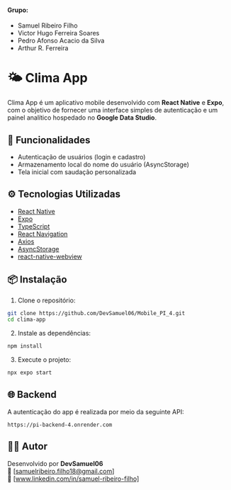 #### Grupo:

<ul>
  <li>Samuel Ribeiro Filho</li>
  <li>Victor Hugo Ferreira Soares</li>
  <li>Pedro Afonso Acacio da Silva</li>
  <li>Arthur R. Ferreira</li> 
</ul>


# 🌤️ Clima App

Clima App é um aplicativo mobile desenvolvido com **React Native** e **Expo**, com o objetivo de fornecer uma interface simples de autenticação e um painel analítico hospedado no **Google Data Studio**.

## 🧩 Funcionalidades

- Autenticação de usuários (login e cadastro)
- Armazenamento local do nome do usuário (AsyncStorage)
- Tela inicial com saudação personalizada

## ⚙️ Tecnologias Utilizadas

- [React Native](https://reactnative.dev/)
- [Expo](https://expo.dev/)
- [TypeScript](https://www.typescriptlang.org/)
- [React Navigation](https://reactnavigation.org/)
- [Axios](https://axios-http.com/)
- [AsyncStorage](https://react-native-async-storage.github.io/async-storage/)
- [react-native-webview](https://github.com/react-native-webview/react-native-webview)

## 📦 Instalação

1. Clone o repositório:
```bash
git clone https://github.com/DevSamuel06/Mobile_PI_4.git
cd clima-app
```

2. Instale as dependências:
```bash
npm install
```

3. Execute o projeto:
```bash
npx expo start
```

## 🌐 Backend

A autenticação do app é realizada por meio da seguinte API:

```
https://pi-backend-4.onrender.com
```

## 🧑‍💻 Autor

Desenvolvido por **DevSamuel06**  
📧 [samuelribeiro.filho18@gmail.com]  
🔗 [www.linkedin.com/in/samuel-ribeiro-filho] 

